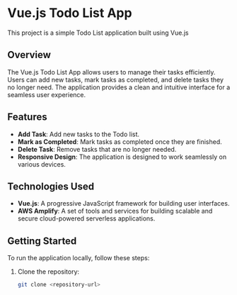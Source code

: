 # Vue.js Todo List App

This project is a simple Todo List application built using Vue.js

## Overview

The Vue.js Todo List App allows users to manage their tasks efficiently. Users can add new tasks, mark tasks as completed, and delete tasks they no longer need. The application provides a clean and intuitive interface for a seamless user experience.

## Features

- **Add Task**: Add new tasks to the Todo list.
- **Mark as Completed**: Mark tasks as completed once they are finished.
- **Delete Task**: Remove tasks that are no longer needed.
- **Responsive Design**: The application is designed to work seamlessly on various devices.

## Technologies Used

- **Vue.js**: A progressive JavaScript framework for building user interfaces.
- **AWS Amplify**: A set of tools and services for building scalable and secure cloud-powered serverless applications.

## Getting Started

To run the application locally, follow these steps:

1. Clone the repository:

   ```bash
   git clone <repository-url>
